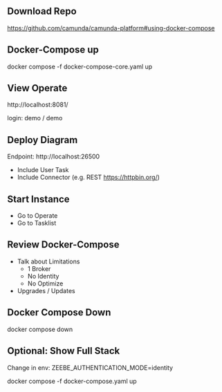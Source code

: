 ## Download Repo
https://github.com/camunda/camunda-platform#using-docker-compose

## Docker-Compose up
docker compose -f docker-compose-core.yaml up

## View Operate
http://localhost:8081/

login: demo / demo

## Deploy Diagram
Endpoint: http://localhost:26500
- Include User Task
- Include Connector (e.g. REST https://httpbin.org/)

## Start Instance
- Go to Operate
- Go to Tasklist

## Review Docker-Compose
- Talk about Limitations
    - 1 Broker
    - No Identity
    - No Optimize
- Upgrades / Updates

## Docker Compose Down

docker compose down

## Optional: Show Full Stack

Change in env:
ZEEBE_AUTHENTICATION_MODE=identity

docker compose -f docker-compose.yaml up